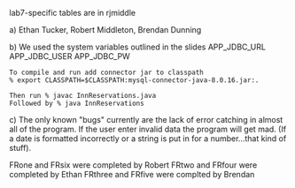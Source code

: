 lab7-specific tables are in rjmiddle

a) Ethan Tucker, Robert Middleton, Brendan Dunning

b) We used the system variables outlined in the slides
    APP_JDBC_URL
    APP_JDBC_USER
    APP_JDBC_PW
    
    To compile and run add connector jar to classpath
    % export CLASSPATH=$CLASSPATH:mysql-connector-java-8.0.16.jar:.
    
    Then run % javac InnReservations.java
    Followed by % java InnReservations
    

c) The only known "bugs" currently are the lack of error catching in almost all of the program. If the user enter invalid data the program will get mad. (If a date is formatted incorrectly or a string is put in for a number...that kind of stuff). 

FRone and FRsix were completed by Robert
FRtwo and FRfour were completed by Ethan
FRthree and FRfive were complted by Brendan
